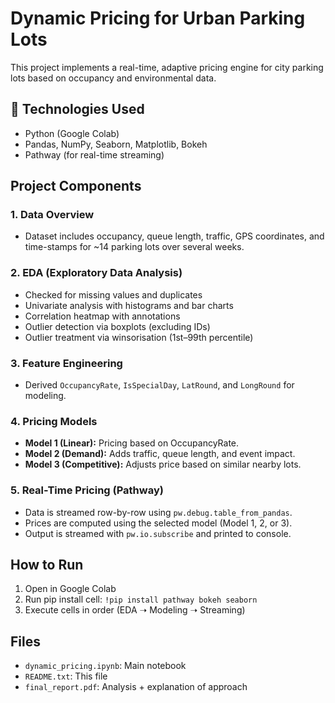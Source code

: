 # Dynamic Pricing for Urban Parking Lots

This project implements a real-time, adaptive pricing engine for city parking lots based on occupancy and environmental data.

## 🔧 Technologies Used
- Python (Google Colab)
- Pandas, NumPy, Seaborn, Matplotlib, Bokeh
- Pathway (for real-time streaming)

## Project Components

### 1. Data Overview
- Dataset includes occupancy, queue length, traffic, GPS coordinates, and time-stamps for ~14 parking lots over several weeks.

### 2. EDA (Exploratory Data Analysis)
- Checked for missing values and duplicates
- Univariate analysis with histograms and bar charts
- Correlation heatmap with annotations
- Outlier detection via boxplots (excluding IDs)
- Outlier treatment via winsorisation (1st–99th percentile)

### 3. Feature Engineering
- Derived `OccupancyRate`, `IsSpecialDay`, `LatRound`, and `LongRound` for modeling.

### 4. Pricing Models
- **Model 1 (Linear):** Pricing based on OccupancyRate.
- **Model 2 (Demand):** Adds traffic, queue length, and event impact.
- **Model 3 (Competitive):** Adjusts price based on similar nearby lots.

### 5. Real-Time Pricing (Pathway)
- Data is streamed row-by-row using `pw.debug.table_from_pandas`.
- Prices are computed using the selected model (Model 1, 2, or 3).
- Output is streamed with `pw.io.subscribe` and printed to console.

## How to Run
1. Open in Google Colab
2. Run pip install cell: `!pip install pathway bokeh seaborn`
3. Execute cells in order (EDA ➝ Modeling ➝ Streaming)

## Files
- `dynamic_pricing.ipynb`: Main notebook
- `README.txt`: This file
- `final_report.pdf`: Analysis + explanation of approach
